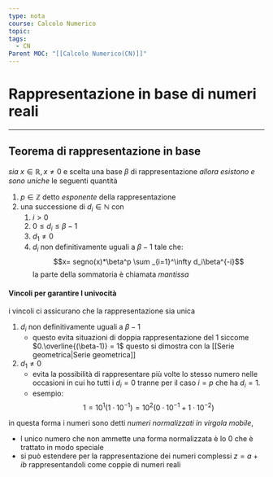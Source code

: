 ```yaml
---
type: nota
course: Calcolo Numerico
topic: 
tags:
  - CN
Parent MOC: "[[Calcolo Numerico(CN)]]"
---
```


# Rappresentazione in base di numeri reali
---

## Teorema di rappresentazione in base
_sia_ $x \in \mathbb{R}, x \not= 0$ e scelta una base $\beta$ di rappresentazione 
_allora_ _esistono e sono uniche_ le seguenti quantità
1. $p \in \mathbb{Z}$ detto _esponente_ della rappresentazione
2. una successione di  $d_i \in \mathbb{N}$ con
	1. $i >  0$
	3. $0 \leq d_i \leq \beta -1$
	2. $d_1 \not=0$
	4. $d_i$ non definitivamente uguali a $\beta -1$
tale che:  
$$x= segno(x)*\beta^p \sum _{i=1}^\infty d_i\beta^{-i}$$
la parte della sommatoria è chiamata _mantissa_

#### Vincoli per garantire l univocità
i vincoli ci assicurano che la rappresentazione sia unica

1. $d_i$ non definitivamente uguali a $\beta -1$
	- questo evita situazioni di doppia rappresentazione del $1$ siccome  $0.\overline{(\beta-1)} = 1$ questo si dimostra con la [[Serie geometrica|Serie geometrica]] 
2. $d_1 \not=0$
	- evita la possibilità di rappresentare più volte lo stesso numero nelle occasioni in cui ho tutti i $d_i =0$ tranne per il caso $i=p$ che ha $d_i =1$.
	- esempio: $$1=10^1(1 \cdot 10^{-1}) = 10^2(0\cdot10^{-1}+1\cdot10^{-2})$$

in questa forma i numeri sono detti  _numeri normalizzati in virgola mobile_, 
- l unico numero che non ammette una forma normalizzata è lo $0$ che è trattato in modo speciale
- si può estendere per la rappresentazione dei numeri complessi $z=a+ib$ rappresentandoli come coppie di numeri reali



